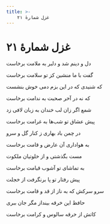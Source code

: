 ```yaml
---
title: >-
    غزل شمارهٔ ۲۱
---
```

# غزل شمارهٔ ۲۱

<div class="b" id="bn1"><div class="m1"><p>دل و دینم شد و دلبر به ملامت برخاست</p></div>
<div class="m2"><p>گفت با ما منشین کز تو سلامت برخاست</p></div></div>
<div class="b" id="bn2"><div class="m1"><p>که شنیدی که در این بزم دمی خوش بنشست</p></div>
<div class="m2"><p>که نه در آخر صحبت به ندامت برخاست</p></div></div>
<div class="b" id="bn3"><div class="m1"><p>شمع اگر زان لب خندان به زبان لافی زد</p></div>
<div class="m2"><p>پیش عشاق تو شب‌ها به غرامت برخاست</p></div></div>
<div class="b" id="bn4"><div class="m1"><p>در چمن باد بهاری ز کنار گل و سرو</p></div>
<div class="m2"><p>به هواداری آن عارض و قامت برخاست</p></div></div>
<div class="b" id="bn5"><div class="m1"><p>مست بگذشتی و از خلوتیان ملکوت</p></div>
<div class="m2"><p>به تماشای تو آشوب قیامت برخاست</p></div></div>
<div class="b" id="bn6"><div class="m1"><p>پیش رفتار تو پا برنگرفت از خجلت</p></div>
<div class="m2"><p>سرو سرکش که به ناز از قد و قامت برخاست</p></div></div>
<div class="b" id="bn7"><div class="m1"><p>حافظ این خرقه بینداز مگر جان ببری</p></div>
<div class="m2"><p>کاتش از خرقه سالوس و کرامت برخاست</p></div></div>
